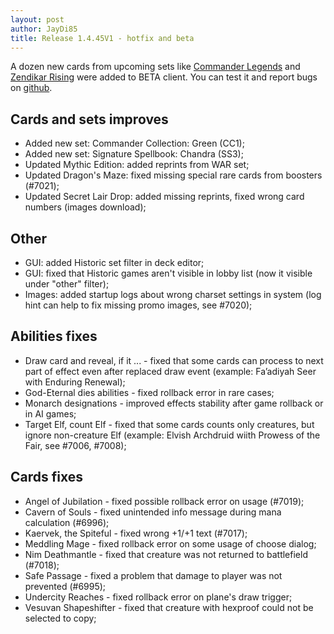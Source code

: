 ```yaml
---
layout: post
author: JayDi85
title: Release 1.4.45V1 - hotfix and beta
---
```

A dozen new cards from upcoming sets like [Commander Legends](https://github.com/magefree/mage/issues/6992) and [Zendikar Rising](https://github.com/magefree/mage/issues/7012) were added to BETA client. 
You can test it and report bugs on [github](https://github.com/magefree/mage/issues).

## Cards and sets improves
* Added new set: Commander Collection: Green (CC1);
* Added new set: Signature Spellbook: Chandra (SS3);
* Updated Mythic Edition: added reprints from WAR set;
* Updated Dragon's Maze: fixed missing special rare cards from boosters (#7021);
* Updated Secret Lair Drop: added missing reprints, fixed wrong card numbers (images download);

## Other
* GUI: added Historic set filter in deck editor;
* GUI: fixed that Historic games aren't visible in lobby list (now it visible under "other" filter);
* Images: added startup logs about wrong charset settings in system (log hint can help to fix missing promo images, see #7020);

## Abilities fixes
* Draw card and reveal, if it ... - fixed that some cards can process to next part of effect even after replaced draw event (example: Fa’adiyah Seer with Enduring Renewal);
* God-Eternal dies abilities - fixed rollback error in rare cases;
* Monarch designations - improved effects stability after game rollback or in AI games;
* Target Elf, count Elf - fixed that some cards counts only creatures, but ignore non-creature Elf (example: Elvish Archdruid wiith Prowess of the Fair, see #7006, #7008);

## Cards fixes
* Angel of Jubilation - fixed possible rollback error on usage (#7019);
* Cavern of Souls - fixed unintended info message during mana calculation (#6996);
* Kaervek, the Spiteful - fixed wrong +1/+1 text (#7017);
* Meddling Mage - fixed rollback error on some usage of choose dialog;
* Nim Deathmantle - fixed that creature was not returned to battlefield (#7018);
* Safe Passage - fixed a problem that damage to player was not prevented (#6995);
* Undercity Reaches - fixed rollback error on plane's draw trigger;
* Vesuvan Shapeshifter - fixed that creature with hexproof could not be selected to copy;